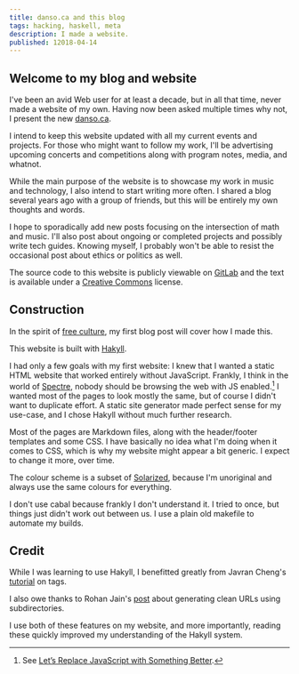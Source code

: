 ```yaml
---
title: danso.ca and this blog
tags: hacking, haskell, meta
description: I made a website.
published: 12018-04-14
---
```


## Welcome to my blog and website

I've been an avid Web user for at least a decade, but in all that time, never made a website of my own. Having now been asked multiple times why not, I present the new [danso.ca](https://danso.ca).

I intend to keep this website updated with all my current events and projects. For those who might want to follow my work, I'll be advertising upcoming concerts and competitions along with program notes, media, and whatnot.

While the main purpose of the website is to showcase my work in music and technology, I also intend to start writing more often. I shared a blog several years ago with a group of friends, but this will be entirely my own thoughts and words. 

I hope to sporadically add new posts focusing on the intersection of math and music. I'll also post about ongoing or completed projects and possibly write tech guides. Knowing myself, I probably won't be able to resist the occasional post about ethics or politics as well.

The source code to this website is publicly viewable on [GitLab](https://gitlab.com/danso/danso.ca) and the text is available under a [Creative Commons](http://creativecommons.org/) license.

## Construction

In the spirit of [free culture](https://en.wikipedia.org/wiki/Free-culture_movement), my first blog post will cover how I made this.

This website is built with [Hakyll](https://jaspervdj.be/hakyll/). 

I had only a few goals with my first website: I knew that I wanted a static HTML website that worked entirely without JavaScript. Frankly, I think in the world of [Spectre](https://en.wikipedia.org/wiki/Spectre_(security_vulnerability)), nobody should be browsing the web with JS enabled.[^1] I wanted most of the pages to look mostly the same, but of course I didn't want to duplicate effort. A static site generator made perfect sense for my use-case, and I chose Hakyll without much further research.

[^1]: See [Let’s Replace JavaScript with Something Better](https://john.ankarstrom.se/english/texts/replacing-javascript/). 

Most of the pages are Markdown files, along with the header/footer templates and some CSS. I have basically no idea what I'm doing when it comes to CSS, which is why my website might appear a bit generic. I expect to change it more, over time.

The colour scheme is a subset of [Solarized](http://ethanschoonover.com/solarized), because I'm unoriginal and always use the same colours for everything.

I don't use cabal because frankly I don't understand it. I tried to once, but things just didn't work out between us. I use a plain old makefile to automate my builds.

## Credit

While I was learning to use Hakyll, I benefitted greatly from Javran Cheng's [tutorial](https://javran.github.io/posts/2014-03-01-add-tags-to-your-hakyll-blog.html) on tags. 

I also owe thanks to Rohan Jain's [post](https://www.rohanjain.in/hakyll-clean-urls/) about generating clean URLs using subdirectories. 

I use both of these features on my website, and more importantly, reading these quickly improved my understanding of the Hakyll system.

